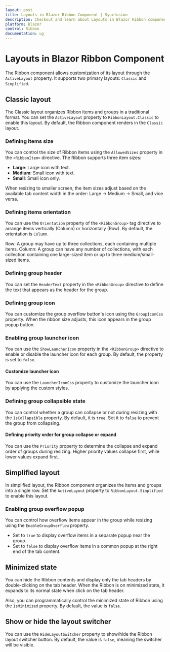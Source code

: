 ```yaml
---
layout: post
title: Layouts in Blazor Ribbon Component | Syncfusion
description: Checkout and learn about Layouts in Blazor Ribbon component in Blazor Server App and Blazor WebAssembly App.
platform: Blazor
control: Ribbon
documentation: ug
---
```


# Layouts in Blazor Ribbon Component

The Ribbon component allows customization of its layout through the `ActiveLayout` property. It supports two primary layouts: `Classic` and `Simplified`.

## Classic layout

The Classic layout organizes Ribbon items and groups in a traditional format. You can set the `ActiveLayout` property to `RibbonLayout.Classic` to enable this layout. By default, the Ribbon component renders in the `Classic` layout.

### Defining items size

You can control the size of Ribbon items using the `AllowedSizes` property in the `<RibbonItem>` directive. The Ribbon supports three item sizes:

- **Large**: Large icon with text.
- **Medium**: Small icon with text.
- **Small**: Small icon only.

When resizing to smaller screen, the item sizes adjust based on the available tab content width in the order: Large → Medium → Small, and vice versa.

### Defining items orientation

You can use the `Orientation` property of the `<RibbonGroup>` tag directive to arrange items vertically (Column) or horizontally (Row). By default, the orientation is `Column`.

Row: A group may have up to three collections, each containing multiple items.
Column: A group can have any number of collections, with each collection containing one large-sized item or up to three medium/small-sized items.

### Defining group header

You can set the `HeaderText` property in the `<RibbonGroup>` directive to define the text that appears as the header for the group.

### Defining group icon

You can customize the group overflow button's icon using the `GroupIconCss` property. When the ribbon size adjusts, this icon appears in the group popup button.

### Enabling group launcher icon

You can use the `ShowLauncherIcon` property in the `<RibbonGroup>` directive to enable or disable the launcher icon for each group. By default, the property is set to `false`.

#### Customize launcher icon

You can use the `LauncherIconCss` property to customize the launcher icon by applying the custom styles.

### Defining group collapsible state

You can control whether a group can collapse or not during resizing with the `IsCollapsible` property. By default, it is `true`. Set it to `false` to prevent the group from collapsing.

#### Defining priority order for group collapse or expand

You can use the `Priority` property to determine the collapse and expand order of groups during resizing. Higher priority values collapse first, while lower values expand first.

## Simplified layout

In simplified layout, the Ribbon component organizes the items and groups into a single row. Set the `ActiveLayout` property to `RibbonLayout.Simplified` to enable this layout.

### Enabling group overflow popup

You can control how overflow items appear in the group while resizing using the `EnableGroupOverflow` property.

- Set to `true` to display overflow items in a separate popup near the group.
- Set to `false` to display overflow items in a common popup at the right end of the tab content.

## Minimized state

You can hide the Ribbon contents and display only the tab headers by double-clicking on the tab header. When the Ribbon is on minimized state, it expands to its normal state when click on the tab header.

Also, you can programmatically control the minimized state of Ribbon using the `IsMinimized` property. By default, the value is `false`.

## Show or hide the layout switcher

You can use the `HideLayoutSwitcher` property to show/hide the Ribbon layout switcher button. By default, the value is `false`, meaning the switcher will be visible.
